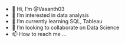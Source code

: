 - 👋 Hi, I’m @Vasanth03
- 👀 I’m interested in data analysis
- 🌱 I’m currently learning SQL, Tableau
- 💞️ I’m looking to collaborate on Data Science
- 📫 How to reach me ...

<!---
Vasanth03/Vasanth03 is a ✨ special ✨ repository because its `README.md` (this file) appears on your GitHub profile.
You can click the Preview link to take a look at your changes.
--->
